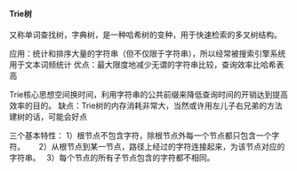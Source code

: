 #### Trie树
又称单词查找树，字典树，是一种哈希树的变种，用于快速检索的多叉树结构。

应用：统计和排序大量的字符串（但不仅限于字符串），所以经常被搜索引擎系统用于文本词频统计
优点：最大限度地减少无谓的字符串比较，查询效率比哈希表高

Trie核心思想空间换时间，利用字符串的公共前缀来降低查询时间的开销达到提高效率的目的。
缺点：Trie树的内存消耗非常大，当然或许用左儿子右兄弟的方法建树的话，可能会好点

三个基本特性：
1）根节点不包含字符，除根节点外每一个节点都只包含一个字符。　　
2）从根节点到某一节点，路径上经过的字符连接起来，为该节点对应的字符串。　
3）每个节点的所有子节点包含的字符都不相同。

```

```
